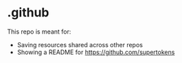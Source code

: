 # .github

This repo is meant for:
- Saving resources shared across other repos
- Showing a README for https://github.com/supertokens
